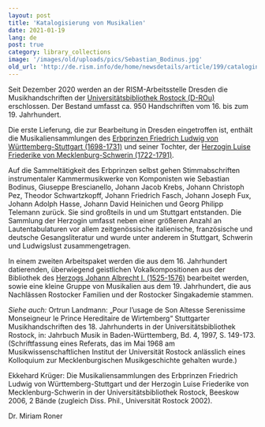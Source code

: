 ```yaml
---
layout: post
title: 'Katalogisierung von Musikalien'
date: 2021-01-19
lang: de
post: true
category: library_collections
image: '/images/old/uploads/pics/Sebastian_Bodinus.jpg'
old_url: 'http://de.rism.info/de/home/newsdetails/article/199/cataloging-music.html'
---
```


Seit Dezember 2020 werden an der RISM-Arbeitsstelle Dresden die Musikhandschriften der [Universitätsbibliothek Rostock (D-ROu)](https://opac.rism.info/search?View=rism&siglum=D-ROu) erschlossen. Der Bestand umfasst ca. 950 Handschriften vom 16. bis zum 19. Jahrhundert.

Die erste Lieferung, die zur Bearbeitung in Dresden eingetroffen ist, enthält die Musikaliensammlungen des [Erbprinzen Friedrich Ludwig von Württemberg-Stuttgart (1698-1731)](https://opac.rism.info/search?View=rism&id=pe30001153) und seiner Tochter, der [Herzogin Luise Friederike von Mecklenburg-Schwerin (1722-1791)](https://opac.rism.info/search?View=rism&id=pe30003771).

Auf die Sammeltätigkeit des Erbprinzen selbst gehen Stimmabschriften instrumentaler Kammermusikwerke von Komponisten wie Sebastian Bodinus, Giuseppe Brescianello, Johann Jacob Krebs, Johann Christoph Pez, Theodor Schwartzkopff, Johann Friedrich Fasch, Johann Joseph Fux, Johann Adolph Hasse, Johann David Heinichen und Georg Philipp Telemann zurück. Sie sind großteils in und um Stuttgart entstanden. Die Sammlung der Herzogin umfasst neben einer größeren Anzahl an Lautentabulaturen vor allem zeitgenössische italienische, französische und deutsche Gesangsliteratur und wurde unter anderem in Stuttgart, Schwerin und Ludwigslust zusammengetragen.

In einem zweiten Arbeitspaket werden die aus dem 16. Jahrhundert datierenden, überwiegend geistlichen Vokalkompositionen aus der Bibliothek des [Herzogs Johann Albrecht I. (1525-1576)](https://opac.rism.info/search?View=rism&id=pe30046832) bearbeitet werden, sowie eine kleine Gruppe von Musikalien aus dem 19. Jahrhundert, die aus Nachlässen Rostocker Familien und der Rostocker Singakademie stammen.

_Siehe auch:_
 Ortrun Landmann: „Pour l’usage de Son Altesse Serenissime Monseigneur le Prince Hereditaire de Wirtemberg“ Stuttgarter Musikhandschriften des 18. Jahrhunderts in der Universitätsbibliothek Rostock, in: Jahrbuch Musik in Baden-Württemberg, Bd. 4, 1997, S. 149-173. (Schriftfassung eines Referats, das im Mai 1968 am Musikwissenschaftlichen Institut der Universität Rostock anlässlich eines Kolloquium zur Mecklenburgischen Musikgeschichte gehalten wurde.)

Ekkehard Krüger: Die Musikaliensammlungen des Erbprinzen Friedrich Ludwig von Württemberg-Stuttgart und der Herzogin Luise Friederike von Mecklenburg-Schwerin in der Universitätsbibliothek Rostock, Beeskow 2006, 2 Bände (zugleich Diss. Phil., Universität Rostock 2002).

Dr. Miriam Roner

